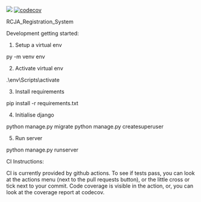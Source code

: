 ![](https://github.com/MelbourneHighSchoolRobotics/RCJA_Registration_System/workflows/Django%20Build%20Tests/badge.svg
)
[![codecov](https://codecov.io/gh/MelbourneHighSchoolRobotics/RCJA_Registration_System/branch/master/graph/badge.svg?token=TGG6NwrrJw)](https://codecov.io/gh/MelbourneHighSchoolRobotics/RCJA_Registration_System)


RCJA_Registration_System

Development getting started:

1. Setup a virtual env

py -m venv env

2. Activate virtual env

.\env\Scripts\activate

3. Install requirements

pip install -r requirements.txt

4. Initialise django

python manage.py migrate
python manage.py createsuperuser

5. Run server

python manage.py runserver

CI Instructions:

CI is currently provided by github actions. To see if tests pass, you can look at the actions menu (next to the pull requests button), or the little cross or tick next to your commit. Code coverage is visible in the action, or, you can look at the coverage report at codecov.
